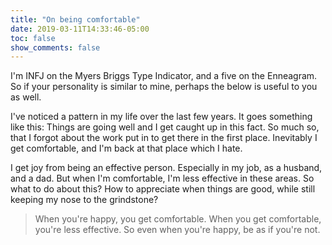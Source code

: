 ```yaml
---
title: "On being comfortable"
date: 2019-03-11T14:33:46-05:00
toc: false
show_comments: false
---
```


I'm INFJ on the Myers Briggs Type Indicator, and a five on the Enneagram. So if your personality is similar to mine, perhaps the below is useful to you as well.

I've noticed a pattern in my life over the last few years. It goes something like this: Things are going well and I get caught up in this fact. So much so, that I forgot about the work put in to get there in the first place. Inevitably I get comfortable, and I'm back at that place which I hate.

I get joy from being an effective person. Especially in my job, as a husband, and a dad. But when I'm comfortable, I'm less effective in these areas. So what to do about this? How to appreciate when things are good, while still keeping my nose to the grindstone? 

> When you're happy, you get comfortable. When you get comfortable, you're less effective. So even when you're happy, be as if you're not. 
